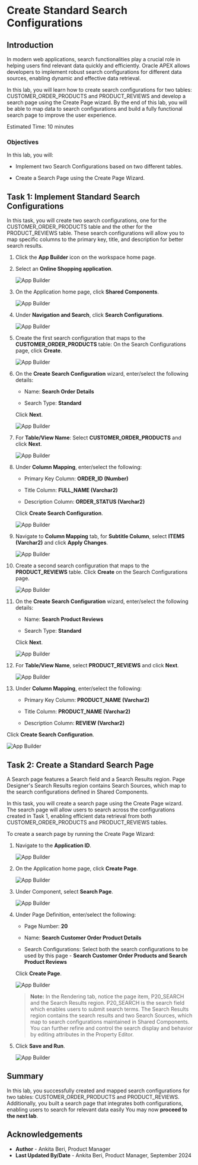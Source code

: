 # Create Standard Search Configurations

## Introduction

In modern web applications, search functionalities play a crucial role in helping users find relevant data quickly and efficiently. Oracle APEX allows developers to implement robust search configurations for different data sources, enabling dynamic and effective data retrieval.

In this lab, you will learn how to create search configurations for two tables: CUSTOMER\_ORDER\_PRODUCTS and PRODUCT\_REVIEWS and develop a search page using the Create Page wizard. By the end of this lab, you will be able to map data to search configurations and build a fully functional search page to improve the user experience.

Estimated Time: 10 minutes

### Objectives

In this lab, you will:

- Implement two Search Configurations based on two different tables.

- Create a Search Page using the Create Page Wizard.

## Task 1: Implement Standard Search Configurations

In this task, you will create two search configurations, one for the CUSTOMER\_ORDER\_PRODUCTS table and the other for the PRODUCT\_REVIEWS table. These search configurations will allow you to map specific columns to the primary key, title, and description for better search results.

1. Click the **App Builder** icon on the workspace home page.

2. Select an **Online Shopping application**.

    ![App Builder](images/click-online-shopping.png " ")

3. On the Application home page, click **Shared Components**.

    ![App Builder](images/sc-shared-comps.png " ")

4. Under **Navigation and Search**, click **Search Configurations**.

    ![App Builder](images/search-configurations.png " ")

5. Create the first search configuration that maps to the **CUSTOMER\_ORDER\_PRODUCTS** table: On the Search Configurations page, click **Create**.

    ![App Builder](images/create-search-configurations.png " ")

6. On the **Create Search Configuration** wizard, enter/select the following details:

    - Name: **Search Order Details**

    - Search Type: **Standard**

     Click **Next**.

   ![App Builder](images/search-conf.png " ")

7. For **Table/View Name**: Select **CUSTOMER\_ORDER\_PRODUCTS** and click **Next**.

   ![App Builder](images/search-conf2.png " ")

8. Under **Column Mapping**, enter/select the following:

     - Primary Key Column: **ORDER\_ID (Number)**

     - Title Column: **FULL\_NAME (Varchar2)**

     - Description Column: **ORDER\_STATUS (Varchar2)**

    Click **Create Search Configuration**.

    ![App Builder](images/search-conf3.png " ")

9. Navigate to **Column Mapping** tab, for **Subtitle Column**, select **ITEMS (Varchar2)** and click **Apply Changes**.

   ![App Builder](images/column-mapping.png " ")

10. Create a second search configuration that maps to the **PRODUCT_REVIEWS** table. Click **Create** on the Search Configurations page.

    ![App Builder](images/create-column-mapping.png " ")

11. On the **Create Search Configuration** wizard, enter/select the following details:

     - Name: **Search Product Reviews**

     - Search Type: **Standard**

    Click **Next**.

    ![App Builder](images/search-conf0.png " ")

12. For **Table/View Name**, select **PRODUCT_REVIEWS** and click **Next**.

    ![App Builder](images/2-search-conf2.png " ")

13. Under **Column Mapping**, enter/select the following:

     - Primary Key Column: **PRODUCT\_NAME (Varchar2)**

     - Title Column: **PRODUCT\_NAME (Varchar2)**

     - Description Column: **REVIEW (Varchar2)**

   Click **Create Search Configuration**.

   ![App Builder](images/2-search-conf3.png " ")

## Task 2: Create a Standard Search Page

A Search page features a Search field and a Search Results region. Page Designer's Search Results region contains Search Sources, which map to the search configurations defined in Shared Components.

In this task, you will create a search page using the Create Page wizard. The search page will allow users to search across the configurations created in Task 1, enabling efficient data retrieval from both CUSTOMER\_ORDER\_PRODUCTS and PRODUCT\_REVIEWS tables.

To create a search page by running the Create Page Wizard:

1. Navigate to the **Application ID**.

    ![App Builder](images/app-id-sc.png " ")

2. On the Application home page, click **Create Page**.

    ![App Builder](images/create-page-sc.png " ")

3. Under Component, select **Search Page**.

    ![App Builder](images/select-search-page.png " ")

4. Under Page Definition, enter/select the following:

     - Page Number: **20**

     - Name: **Search Customer Order Product Details**

     - Search Configurations: Select both the search configurations to be used by this page - **Search Customer Order Products and Search Product Reviews**

    Click **Create Page**.

    ![App Builder](images/select-seach-conf.png " ")

    > **Note:** In the Rendering tab, notice the page item, P20\_SEARCH and the Search Results region. P20\_SEARCH is the search field which enables users to submit search terms. The Search Results region contains the search results and two Search Sources, which map to search configurations maintained in Shared Components. You can further refine and control the search display and behavior by editing attributes in the Property Editor.

5. Click **Save and Run**.

    ![App Builder](images/sc-search.png " ")

## Summary

In this lab, you successfully created and mapped search configurations for two tables: CUSTOMER\_ORDER\_PRODUCTS and PRODUCT\_REVIEWS. Additionally, you built a search page that integrates both configurations, enabling users to search for relevant data easily You may now **proceed to the next lab**.

## Acknowledgements

- **Author** - Ankita Beri, Product Manager
- **Last Updated By/Date** - Ankita Beri, Product Manager, September 2024
